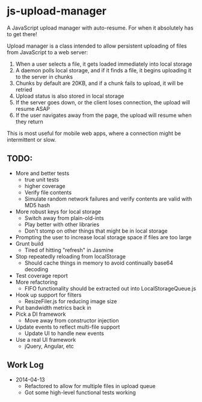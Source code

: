 js-upload-manager
=================

A JavaScript upload manager with auto-resume. For when it absolutely has to get there!


Upload manager is a class intended to allow persistent uploading of files from JavaScript
to a web server:

1. When a user selects a file, it gets loaded immediately into local storage
2. A daemon polls local storage, and if it finds a file, it begins uploading it to the server in chunks
3. Chunks by default are 20KB, and if a chunk fails to upload, it will be retried
4. Upload status is also stored in local storage
5. If the server goes down, or the client loses connection, the upload will resume ASAP
6. If the user navigates away from the page, the upload will resume when they return

This is most useful for mobile web apps, where a connection might be intermittent or slow.


TODO:
-----
* More and better tests
    * true unit tests
    * higher coverage
    * Verify file contents
    * Simulate random network failures and verify contents are valid with MD5 hash
* More robust keys for local storage
    * Switch away from plain-old-ints
    * Play better with other libraries
    * Don't stomp on other things that might be in local storage
* Prompting the user to increase local storage space if files are too large
* Grunt build
    * Tired of hitting "refresh" in Jasmine
* Stop repeatedly reloading from localStorage
    * Should cache things in memory to avoid continually base64 decoding
* Test coverage report
* More refactoring
    * FIFO functionality should be extracted out into LocalStorageQueue.js
* Hook up support for filters
    * ResizeFiler.js for reducing image size
* Put bandwidth metrics back in
* Pick a DI framework
    * Move away from constructor injection
* Update events to reflect multi-file support
    * Update UI to handle new events
* Use a real UI framework
    * jQuery, Angular, etc


Work Log
--------
* 2014-04-13
    * Refactored to allow for multiple files in upload queue
    * Got some high-level functional tests working
